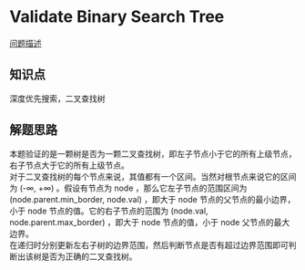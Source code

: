 # Validate Binary Search Tree

[问题描述](https://leetcode.com/problems/validate-binary-search-tree/description/)

## 知识点

深度优先搜索，二叉查找树

## 解题思路

本题验证的是一颗树是否为一颗二叉查找树，即左子节点小于它的所有上级节点，右子节点大于它的所有上级节点。  
对于二叉查找树的每个节点来说，其值都有一个区间。当然对根节点来说它的区间为 (-∞, +∞) 。假设有节点为 node ，那么它左子节点的范围区间为 (node.parent.min_border, node.val) ，即大于 node 节点的父节点的最小边界，小于 node 节点的值。它的右子节点的范围为 (node.val, node.parent.max_border) ，即大于 node 节点的值，小于 node 父节点的最大边界。  
在递归时分别更新左右子树的边界范围，然后判断节点是否有超过边界范围即可判断出该树是否为正确的二叉查找树。
